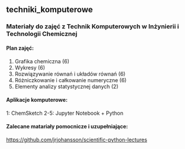 ## techniki_komputerowe
### Materiały do zajęć z Technik Komputerowych w Inżynierii i Technologii Chemicznej


#### Plan zajęć:

1. Grafika chemiczna (6)
2. Wykresy (6)
3. Rozwiązywanie równań i układów równań (6)
4. Różniczkowanie i całkowanie numeryczne (6)
5. Elementy analizy statystycznej danych (2)


#### Aplikacje komputerowe:

1: ChemSketch
2-5: Jupyter Notebook + Python



#### Zalecane matariały pomocnicze i uzupełniające:

https://github.com/jrjohansson/scientific-python-lectures

